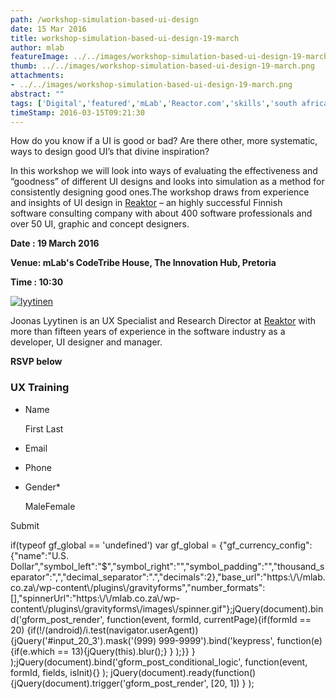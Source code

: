 ```yaml
---
path: /workshop-simulation-based-ui-design
date: 15 Mar 2016
title: workshop-simulation-based-ui-design-19-march
author: mlab
featureImage: ../../images/workshop-simulation-based-ui-design-19-march.png
thumb: ../../images/workshop-simulation-based-ui-design-19-march.png
attachments: 
- ../../images/workshop-simulation-based-ui-design-19-march.png
abstract: ""
tags: ['Digital','featured','mLab','Reactor.com','skills','south africa','training','UI','UX']
timeStamp: 2016-03-15T09:21:30
---
```


How do you know if a UI is good or bad? Are there other, more systematic, ways to design good UI’s that divine inspiration?

In this workshop we will look into ways of evaluating the effectiveness and “goodness” of different UI designs and looks into simulation as a method for consistently designing good ones.The workshop draws from experience and insights of UI design in [Reaktor](https:&#x2F;&#x2F;reaktor.com&#x2F;) – an highly successful Finnish software consulting company with about 400 software professionals and over 50 UI, graphic and concept designers.

**Date : 19 March 2016**

**Venue: mLab's CodeTribe House, The Innovation Hub, Pretoria**

**Time : 10:30**

[![lyytinen](https:&#x2F;&#x2F;mlab.co.za&#x2F;wp-content&#x2F;uploads&#x2F;2016&#x2F;03&#x2F;lyytinen.jpeg)](https:&#x2F;&#x2F;mlab.co.za&#x2F;wp-content&#x2F;uploads&#x2F;2016&#x2F;03&#x2F;lyytinen.jpeg)

Joonas Lyytinen is an UX Specialist and Research Director at [Reaktor](https:&#x2F;&#x2F;reaktor.com) with more than fifteen years of experience in the software industry as a developer, UI designer and manager.

**RSVP below**

### UX Training

*   Name
    
     First Last 
    
*   Email
    
*   Phone
    
*   Gender\*
    
    MaleFemale
    

Submit       

if(typeof gf\_global &#x3D;&#x3D; 'undefined') var gf\_global &#x3D; {&quot;gf\_currency\_config&quot;:{&quot;name&quot;:&quot;U.S. Dollar&quot;,&quot;symbol\_left&quot;:&quot;$&quot;,&quot;symbol\_right&quot;:&quot;&quot;,&quot;symbol\_padding&quot;:&quot;&quot;,&quot;thousand\_separator&quot;:&quot;,&quot;,&quot;decimal\_separator&quot;:&quot;.&quot;,&quot;decimals&quot;:2},&quot;base\_url&quot;:&quot;https:\\&#x2F;\\&#x2F;mlab.co.za\\&#x2F;wp-content\\&#x2F;plugins\\&#x2F;gravityforms&quot;,&quot;number\_formats&quot;:\[\],&quot;spinnerUrl&quot;:&quot;https:\\&#x2F;\\&#x2F;mlab.co.za\\&#x2F;wp-content\\&#x2F;plugins\\&#x2F;gravityforms\\&#x2F;images\\&#x2F;spinner.gif&quot;};jQuery(document).bind('gform\_post\_render', function(event, formId, currentPage){if(formId &#x3D;&#x3D; 20) {if(!&#x2F;(android)&#x2F;i.test(navigator.userAgent)){jQuery('#input\_20\_3').mask('(999) 999-9999').bind('keypress', function(e){if(e.which &#x3D;&#x3D; 13){jQuery(this).blur();} } );}} } );jQuery(document).bind('gform\_post\_conditional\_logic', function(event, formId, fields, isInit){} ); jQuery(document).ready(function(){jQuery(document).trigger('gform\_post\_render', \[20, 1\]) } );


